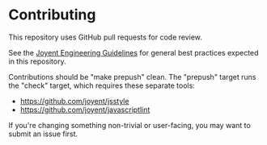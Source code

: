 # Contributing

This repository uses GitHub pull requests for code review.

See the [Joyent Engineering
Guidelines](https://github.com/joyent/eng/blob/master/docs/index.md) for general
best practices expected in this repository.

Contributions should be "make prepush" clean.  The "prepush" target runs the
"check" target, which requires these separate tools:

* https://github.com/joyent/jsstyle
* https://github.com/joyent/javascriptlint

If you're changing something non-trivial or user-facing, you may want to submit
an issue first.
